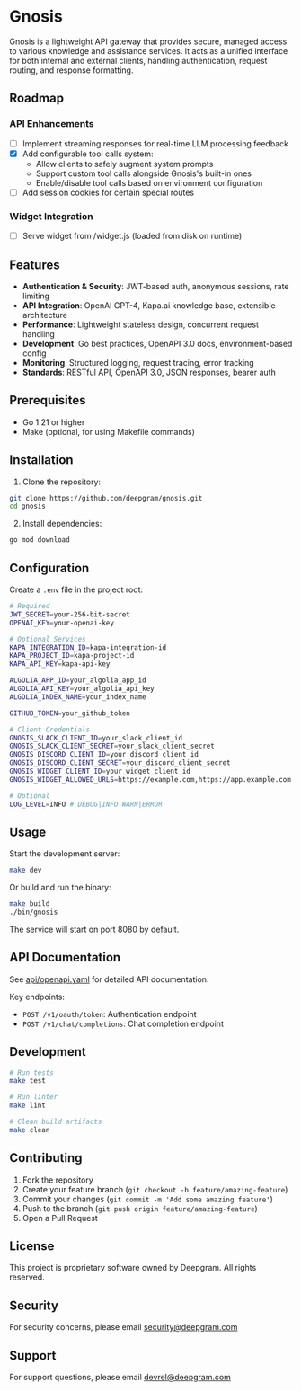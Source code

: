 # Gnosis

Gnosis is a lightweight API gateway that provides secure, managed access to various knowledge and assistance services. It acts as a unified interface for both internal and external clients, handling authentication, request routing, and response formatting.

## Roadmap

### API Enhancements

- [ ] Implement streaming responses for real-time LLM processing feedback
- [x] Add configurable tool calls system:
  - Allow clients to safely augment system prompts
  - Support custom tool calls alongside Gnosis's built-in ones
  - Enable/disable tool calls based on environment configuration
- [ ] Add session cookies for certain special routes

### Widget Integration

- [ ] Serve widget from /widget.js (loaded from disk on runtime)

## Features

- **Authentication & Security**: JWT-based auth, anonymous sessions, rate limiting
- **API Integration**: OpenAI GPT-4, Kapa.ai knowledge base, extensible architecture
- **Performance**: Lightweight stateless design, concurrent request handling
- **Development**: Go best practices, OpenAPI 3.0 docs, environment-based config
- **Monitoring**: Structured logging, request tracing, error tracking
- **Standards**: RESTful API, OpenAPI 3.0, JSON responses, bearer auth

## Prerequisites

- Go 1.21 or higher
- Make (optional, for using Makefile commands)

## Installation

1. Clone the repository:

```sh
git clone https://github.com/deepgram/gnosis.git
cd gnosis
```

2. Install dependencies:

```sh
go mod download
```

## Configuration

Create a `.env` file in the project root:

```sh
# Required
JWT_SECRET=your-256-bit-secret
OPENAI_KEY=your-openai-key

# Optional Services
KAPA_INTEGRATION_ID=kapa-integration-id
KAPA_PROJECT_ID=kapa-project-id
KAPA_API_KEY=kapa-api-key

ALGOLIA_APP_ID=your_algolia_app_id
ALGOLIA_API_KEY=your_algolia_api_key
ALGOLIA_INDEX_NAME=your_index_name

GITHUB_TOKEN=your_github_token

# Client Credentials
GNOSIS_SLACK_CLIENT_ID=your_slack_client_id
GNOSIS_SLACK_CLIENT_SECRET=your_slack_client_secret
GNOSIS_DISCORD_CLIENT_ID=your_discord_client_id
GNOSIS_DISCORD_CLIENT_SECRET=your_discord_client_secret
GNOSIS_WIDGET_CLIENT_ID=your_widget_client_id
GNOSIS_WIDGET_ALLOWED_URLS=https://example.com,https://app.example.com

# Optional
LOG_LEVEL=INFO # DEBUG|INFO|WARN|ERROR
```

## Usage

Start the development server:

```sh
make dev
```

Or build and run the binary:

```sh
make build
./bin/gnosis
```

The service will start on port 8080 by default.

## API Documentation

See [api/openapi.yaml](./api/openapi.yaml) for detailed API documentation.

Key endpoints:

- `POST /v1/oauth/token`: Authentication endpoint
- `POST /v1/chat/completions`: Chat completion endpoint

## Development

```sh
# Run tests
make test

# Run linter
make lint

# Clean build artifacts
make clean
```

## Contributing

1. Fork the repository
2. Create your feature branch (`git checkout -b feature/amazing-feature`)
3. Commit your changes (`git commit -m 'Add some amazing feature'`)
4. Push to the branch (`git push origin feature/amazing-feature`)
5. Open a Pull Request

## License

This project is proprietary software owned by Deepgram. All rights reserved.

## Security

For security concerns, please email security@deepgram.com

## Support

For support questions, please email devrel@deepgram.com
